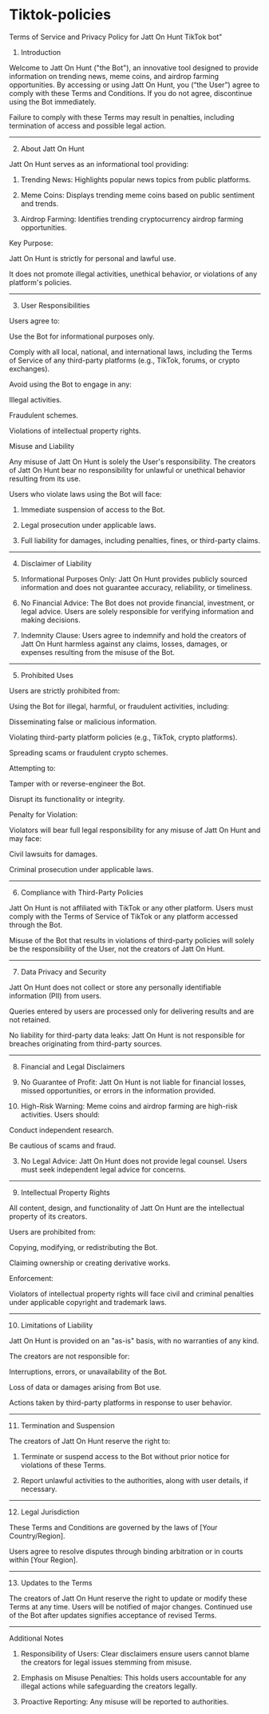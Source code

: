 # Tiktok-policies
Terms of Service and Privacy Policy for Jatt On Hunt TikTok bot"
1. Introduction

Welcome to Jatt On Hunt ("the Bot"), an innovative tool designed to provide information on trending news, meme coins, and airdrop farming opportunities. By accessing or using Jatt On Hunt, you (“the User”) agree to comply with these Terms and Conditions. If you do not agree, discontinue using the Bot immediately.

Failure to comply with these Terms may result in penalties, including termination of access and possible legal action.


---

2. About Jatt On Hunt

Jatt On Hunt serves as an informational tool providing:

1. Trending News: Highlights popular news topics from public platforms.


2. Meme Coins: Displays trending meme coins based on public sentiment and trends.


3. Airdrop Farming: Identifies trending cryptocurrency airdrop farming opportunities.



Key Purpose:

Jatt On Hunt is strictly for personal and lawful use.

It does not promote illegal activities, unethical behavior, or violations of any platform's policies.



---

3. User Responsibilities

Users agree to:

Use the Bot for informational purposes only.

Comply with all local, national, and international laws, including the Terms of Service of any third-party platforms (e.g., TikTok, forums, or crypto exchanges).

Avoid using the Bot to engage in any:

Illegal activities.

Fraudulent schemes.

Violations of intellectual property rights.



Misuse and Liability

Any misuse of Jatt On Hunt is solely the User's responsibility. The creators of Jatt On Hunt bear no responsibility for unlawful or unethical behavior resulting from its use.

Users who violate laws using the Bot will face:

1. Immediate suspension of access to the Bot.


2. Legal prosecution under applicable laws.


3. Full liability for damages, including penalties, fines, or third-party claims.





---

4. Disclaimer of Liability

1. Informational Purposes Only: Jatt On Hunt provides publicly sourced information and does not guarantee accuracy, reliability, or timeliness.


2. No Financial Advice: The Bot does not provide financial, investment, or legal advice. Users are solely responsible for verifying information and making decisions.


3. Indemnity Clause: Users agree to indemnify and hold the creators of Jatt On Hunt harmless against any claims, losses, damages, or expenses resulting from the misuse of the Bot.




---

5. Prohibited Uses

Users are strictly prohibited from:

Using the Bot for illegal, harmful, or fraudulent activities, including:

Disseminating false or malicious information.

Violating third-party platform policies (e.g., TikTok, crypto platforms).

Spreading scams or fraudulent crypto schemes.


Attempting to:

Tamper with or reverse-engineer the Bot.

Disrupt its functionality or integrity.



Penalty for Violation:

Violators will bear full legal responsibility for any misuse of Jatt On Hunt and may face:

Civil lawsuits for damages.

Criminal prosecution under applicable laws.




---

6. Compliance with Third-Party Policies

Jatt On Hunt is not affiliated with TikTok or any other platform. Users must comply with the Terms of Service of TikTok or any platform accessed through the Bot.

Misuse of the Bot that results in violations of third-party policies will solely be the responsibility of the User, not the creators of Jatt On Hunt.



---

7. Data Privacy and Security

Jatt On Hunt does not collect or store any personally identifiable information (PII) from users.

Queries entered by users are processed only for delivering results and are not retained.

No liability for third-party data leaks: Jatt On Hunt is not responsible for breaches originating from third-party sources.



---

8. Financial and Legal Disclaimers

1. No Guarantee of Profit: Jatt On Hunt is not liable for financial losses, missed opportunities, or errors in the information provided.


2. High-Risk Warning: Meme coins and airdrop farming are high-risk activities. Users should:

Conduct independent research.

Be cautious of scams and fraud.



3. No Legal Advice: Jatt On Hunt does not provide legal counsel. Users must seek independent legal advice for concerns.




---

9. Intellectual Property Rights

All content, design, and functionality of Jatt On Hunt are the intellectual property of its creators.

Users are prohibited from:

Copying, modifying, or redistributing the Bot.

Claiming ownership or creating derivative works.



Enforcement:

Violators of intellectual property rights will face civil and criminal penalties under applicable copyright and trademark laws.


---

10. Limitations of Liability

Jatt On Hunt is provided on an "as-is" basis, with no warranties of any kind.

The creators are not responsible for:

Interruptions, errors, or unavailability of the Bot.

Loss of data or damages arising from Bot use.

Actions taken by third-party platforms in response to user behavior.




---

11. Termination and Suspension

The creators of Jatt On Hunt reserve the right to:

1. Terminate or suspend access to the Bot without prior notice for violations of these Terms.


2. Report unlawful activities to the authorities, along with user details, if necessary.




---

12. Legal Jurisdiction

These Terms and Conditions are governed by the laws of [Your Country/Region].

Users agree to resolve disputes through binding arbitration or in courts within [Your Region].



---

13. Updates to the Terms

The creators of Jatt On Hunt reserve the right to update or modify these Terms at any time. Users will be notified of major changes. Continued use of the Bot after updates signifies acceptance of revised Terms.


---
Additional Notes

1. Responsibility of Users: Clear disclaimers ensure users cannot blame the creators for legal issues stemming from misuse.


2. Emphasis on Misuse Penalties: This holds users accountable for any illegal actions while safeguarding the creators legally.


3. Proactive Reporting: Any misuse will be reported to authorities.
